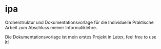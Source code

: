 ipa
===

Ordnerstruktur und Dokumentationsvorlage für die Individuelle Praktische Arbeit zum Abschluss meiner Informatiklehre.

Die Dokumentationsvorlage ist mein erstes Projekt in Latex, feel free to use it!
